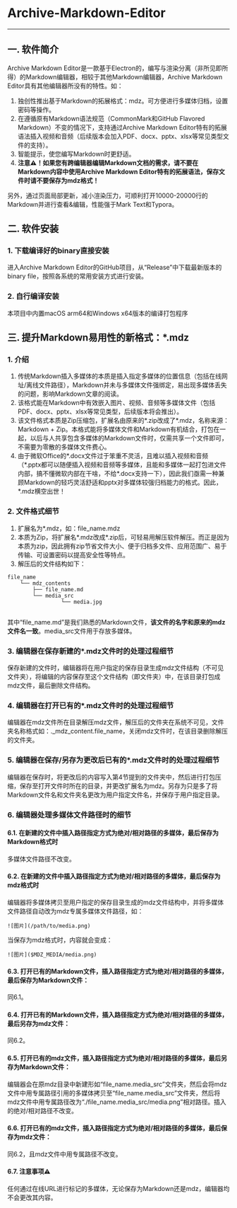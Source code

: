 # Archive-Markdown-Editor

---

## 一. 软件简介
Archive Markdown Editor是一款基于Electron的，编写与渲染分离（非所见即所得）的Markdown编辑器，相较于其他Markdown编辑器，Archive Markdown Editor具有其他编辑器所没有的特性。如：
1. 独创性推出基于Markdown的拓展格式：mdz。可方便进行多媒体归档，设置密码等操作。
2. 在遵循原有Markdown语法规范（CommonMark和GitHub Flavored Markdown）不变的情况下，支持通过Archive Markdown Editor特有的拓展语法插入视频和音频（后续版本会加入PDF、docx、pptx、xlsx等常见类型文件的支持）。
3. 智能提示，使您编写Markdown时更舒适。
4. **注意⚠️！如果您有跨编辑器编辑Markdown文档的需求，请不要在Markdown内容中使用Archive Markdown Editor特有的拓展语法，保存文件时请不要保存为mdz格式！**

另外，通过页面局部更新，减小渲染压力，可顺利打开10000-20000行的Markdown并进行查看&编辑，性能强于Mark Text和Typora。

## 二. 软件安装
### 1. 下载编译好的binary直接安装
进入Archive Markdown Editor的GitHub项目，从“Release”中下载最新版本的binary file，按照各系统的常用安装方式进行安装。

### 2. 自行编译安装
本项目中内置macOS arm64和Windows x64版本的编译打包程序

## 三. 提升Markdown易用性的新格式：*.mdz

### 1. 介绍
1. 传统Markdown插入多媒体的本质是插入指定多媒体的位置信息（包括在线网址/离线文件路径），Markdown并未与多媒体文件强绑定，易出现多媒体丢失的问题，影响Markdown文章的阅读。
2. 该格式能在Markdown中有效嵌入图片、视频、音频等多媒体文件（包括PDF、docx、pptx、xlsx等常见类型，后续版本将会推出）。
3. 该文件格式本质是Zip压缩包，扩展名由原来的*.zip改成了*.mdz，名称来源：Markdown + Zip。本格式能将多媒体文件和Markdown有机结合，打包在一起，以后与人共享包含多媒体的Markdown文件时，仅需共享一个文件即可，不需要为零散的多媒体文件费心。
4. 由于微软Office的*.docx文件过于笨重不灵活，且难以插入视频和音频（\*.pptx都可以随便插入视频和音频等多媒体，且能和多媒体一起打包进文件内部，搞不懂微软内部在干啥，不给\*.docx支持一下），因此我们亟需一种兼顾Markdown的轻巧灵活舒适和pptx对多媒体较强归档能力的格式。因此，*.mdz横空出世！

### 2. 文件格式细节
1. 扩展名为*.mdz，如：file_name.mdz
2. 本质为Zip，将扩展名*.mdz改成*.zip后，可轻易用解压软件解压。而正是因为本质为zip，因此拥有zip节省文件大小、便于归档多文件、应用范围广、易于传输、可设置密码以提高安全性等特点。
3. 解压后的文件结构如下：

```text
file_name
    └── mdz_contents
        ├── file_name.md
        └── media_src
                 └── media.jpg
    
```
其中“file_name.md”是我们熟悉的Markdown文件，**该文件的名字和原来的mdz文件名一致**。media_src文件用于存放多媒体。

### 3. 编辑器在保存新建的*.mdz文件时的处理过程细节
保存新建的文件时，编辑器将在用户指定的保存目录生成mdz文件结构（不可见文件夹），将编辑的内容保存至这个文件结构（即文件夹）中，在该目录打包成mdz文件，最后删除文件结构。

### 4. 编辑器在打开已有的*.mdz文件时的处理过程细节
编辑器在mdz文件所在目录解压mdz文件，解压后的文件夹在系统不可见，文件夹名称格式如：._mdz_content.file_name，关闭mdz文件时，在该目录删除解压的文件夹。

### 5. 编辑器在保存/另存为更改后已有的*.mdz文件时的处理过程细节
编辑器在保存时，将更改后的内容写入第4节提到的文件夹中，然后进行打包压缩，保存至打开文件时所在的目录，并更改扩展名为mdz。另存为只是多了将Markdown文件名和文件夹名更改为用户指定文件名，并保存于用户指定目录。

### 6. 编辑器处理多媒体文件路径时的细节
#### 6.1. 在新建的文件中插入路径指定方式为绝对/相对路径的多媒体，最后保存为Markdown格式时
多媒体文件路径不改变。
#### 6.2. 在新建的文件中插入路径指定方式为绝对/相对路径的多媒体，最后保存为mdz格式时
编辑器将多媒体拷贝至用户指定的保存目录生成的mdz文件结构中，并将多媒体文件路径自动改为mdz专属多媒体文件路径，如：
```text
![图片](/path/to/media.png)
```
当保存为mdz格式时，内容就会变成：
```text
![图片]($MDZ_MEDIA/media.png)
```
#### 6.3. 打开已有的Markdown文件，插入路径指定方式为绝对/相对路径的多媒体，最后保存为Markdown文件：
同6.1。
#### 6.4. 打开已有的Markdown文件，插入路径指定方式为绝对/相对路径的多媒体，最后另存为mdz文件：
同6.2。
#### 6.5. 打开已有的mdz文件，插入路径指定方式为绝对/相对路径的多媒体，最后另存为Markdown文件：
编辑器会在原mdz目录中新建形如“file_name.media_src”文件夹，然后会将mdz文件中用专属路径引用的多媒体拷贝至“file_name.media_src”文件夹，然后将mdz文件中用专属路径改为“./file_name.media_src/media.png”相对路径。插入的绝对/相对路径不改变。
#### 6.6. 打开已有的mdz文件，插入路径指定方式为绝对/相对路径的多媒体，最后保存为mdz文件：
同6.2，且mdz文件中用专属路径不改变。
#### 6.7. 注意事项⚠️
任何通过在线URL进行标记的多媒体，无论保存为Markdown还是mdz，编辑器均不会更改其内容。